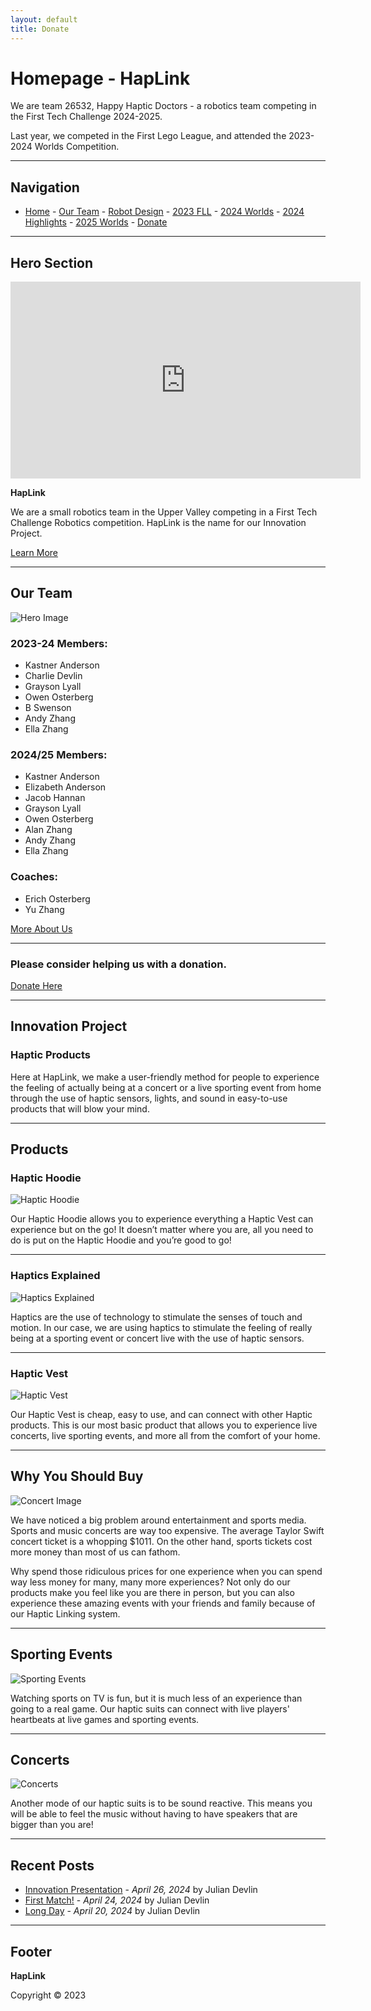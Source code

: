 ```yaml
---
layout: default
title: Donate
---
```


# Homepage - HapLink

We are team 26532, Happy Haptic Doctors - a robotics team competing in the First Tech Challenge 2024-2025.

Last year, we competed in the First Lego League, and attended 
the 2023-2024 Worlds Competition.

---

## Navigation

- [Home](index.md) - [Our Team](our-team/index.md) - [Robot Design](happy-haptic-doctors-robot-design/index.md) - [2023 FLL](2023-fll/index.md) - [2024 Worlds](2024-worlds/index.md) - [2024 Highlights](2024/index.md) - [2025 Worlds](2025-worlds/index.md) - [Donate](donate/index.md)

---


## Hero Section

<iframe width="560" height="315" src="https://www.youtube.com/embed/eHuhuO5q0nA" frameborder="0" allowfullscreen></iframe>

**HapLink**

We are a small robotics team in the Upper Valley competing in a First Tech Challenge Robotics competition. HapLink is the name for our Innovation Project.

[Learn More](2024-worlds/index.md)

---

## Our Team

![Hero Image](/2025/team2025nh.jpg)

### 2023-24 Members:
- Kastner Anderson
- Charlie Devlin
- Grayson Lyall
- Owen Osterberg
- B Swenson
- Andy Zhang
- Ella Zhang

### 2024/25 Members:
- Kastner Anderson
- Elizabeth Anderson
- Jacob Hannan
- Grayson Lyall
- Owen Osterberg
- Alan Zhang
- Andy Zhang
- Ella Zhang

### Coaches:
- Erich Osterberg
- Yu Zhang

[More About Us](our-team/index.md)

---
### Please consider helping us with a donation.

[Donate Here](donate/index.md)

---

## Innovation Project

### Haptic Products

Here at HapLink, we make a user-friendly method for people to experience the feeling of actually being at a concert or a live sporting event from home through the use of haptic sensors, lights, and sound in easy-to-use products that will blow your mind.

---

## Products

### Haptic Hoodie

![Haptic Hoodie](/wp-content/uploads/2024/04/IMG_2821-2-scaled.jpg)

Our Haptic Hoodie allows you to experience everything a Haptic Vest can experience but on the go! It doesn’t matter where you are, all you need to do is put on the Haptic Hoodie and you’re good to go!

---

### Haptics Explained

![Haptics Explained](/wp-content/uploads/2024/01/yeloow-spinnny-edited.jpg)

Haptics are the use of technology to stimulate the senses of touch and motion. In our case, we are using haptics to stimulate the feeling of really being at a sporting event or concert live with the use of haptic sensors.

---

### Haptic Vest

![Haptic Vest](/wp-content/uploads/2024/04/IMG_2819-1.jpg)

Our Haptic Vest is cheap, easy to use, and can connect with other Haptic products. This is our most basic product that allows you to experience live concerts, live sporting events, and more all from the comfort of your home.

---

## Why You Should Buy

![Concert Image](/wp-content/uploads/2024/01/taylorconcert.jpg)

We have noticed a big problem around entertainment and sports media. Sports and music concerts are way too expensive. The average Taylor Swift concert ticket is a whopping $1011. On the other hand, sports tickets cost more money than most of us can fathom.

Why spend those ridiculous prices for one experience when you can spend way less money for many, many more experiences? Not only do our products make you feel like you are there in person, but you can also experience these amazing events with your friends and family because of our Haptic Linking system.

---

## Sporting Events

![Sporting Events](/wp-content/uploads/2024/04/istockphoto-469569148-612x612-2.jpg)

Watching sports on TV is fun, but it is much less of an experience than going to a real game. Our haptic suits can connect with live players' heartbeats at live games and sporting events.

---

## Concerts

![Concerts](/wp-content/uploads/2024/04/Taylor-Swift-The-Eras-Tour-1024x683.jpg)

Another mode of our haptic suits is to be sound reactive. This means you will be able to feel the music without having to have speakers that are bigger than you are!

---

## Recent Posts

- [Innovation Presentation](2024/04/26/innovation-presentation/index.md) - *April 26, 2024* by Julian Devlin
- [First Match!](2024/04/24/first-match/index.md) - *April 24, 2024* by Julian Devlin
- [Long Day](2024/04/20/long-day/index.md) - *April 20, 2024* by Julian Devlin

---

## Footer

**HapLink**

Copyright © 2023